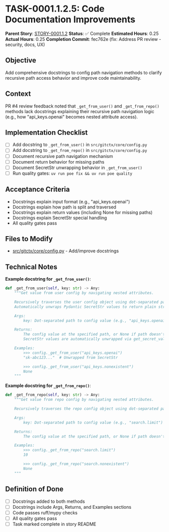 # TASK-0001.1.2.5: Code Documentation Improvements

**Parent Story**: [STORY-0001.1.2](README.md)
**Status**: ✅ Complete
**Estimated Hours**: 0.25
**Actual Hours**: 0.25
**Completion Commit**: fec762e (fix: Address PR review - security, docs, UX)

## Objective

Add comprehensive docstrings to config path navigation methods to clarify recursive path access behavior and improve code maintainability.

## Context

PR #4 review feedback noted that `_get_from_user()` and `_get_from_repo()` methods lack docstrings explaining their recursive path navigation logic (e.g., how "api_keys.openai" becomes nested attribute access).

## Implementation Checklist

- [ ] Add docstring to `_get_from_user()` in `src/gitctx/core/config.py`
- [ ] Add docstring to `_get_from_repo()` in `src/gitctx/core/config.py`
- [ ] Document recursive path navigation mechanism
- [ ] Document return behavior for missing paths
- [ ] Document SecretStr unwrapping behavior in `_get_from_user()`
- [ ] Run quality gates: `uv run poe fix && uv run poe quality`

## Acceptance Criteria

- Docstrings explain input format (e.g., "api_keys.openai")
- Docstrings explain how path is split and traversed
- Docstrings explain return values (including None for missing paths)
- Docstrings explain SecretStr special handling
- All quality gates pass

## Files to Modify

- [src/gitctx/core/config.py](../../../../../src/gitctx/core/config.py) - Add/improve docstrings

## Technical Notes

**Example docstring for `_get_from_user()`**:

```python
def _get_from_user(self, key: str) -> Any:
    """Get value from user config by navigating nested attributes.

    Recursively traverses the user config object using dot-separated path segments.
    Automatically unwraps Pydantic SecretStr values to return plain strings.

    Args:
        key: Dot-separated path to config value (e.g., "api_keys.openai")

    Returns:
        The config value at the specified path, or None if path doesn't exist.
        SecretStr values are automatically unwrapped via get_secret_value().

    Examples:
        >>> config._get_from_user("api_keys.openai")
        "sk-abc123..."  # Unwrapped from SecretStr

        >>> config._get_from_user("api_keys.nonexistent")
        None
    """
```

**Example docstring for `_get_from_repo()`**:

```python
def _get_from_repo(self, key: str) -> Any:
    """Get value from repo config by navigating nested attributes.

    Recursively traverses the repo config object using dot-separated path segments.

    Args:
        key: Dot-separated path to config value (e.g., "search.limit")

    Returns:
        The config value at the specified path, or None if path doesn't exist.

    Examples:
        >>> config._get_from_repo("search.limit")
        10

        >>> config._get_from_repo("search.nonexistent")
        None
    """
```

## Definition of Done

- [ ] Docstrings added to both methods
- [ ] Docstrings include Args, Returns, and Examples sections
- [ ] Code passes ruff/mypy checks
- [ ] All quality gates pass
- [ ] Task marked complete in story README
